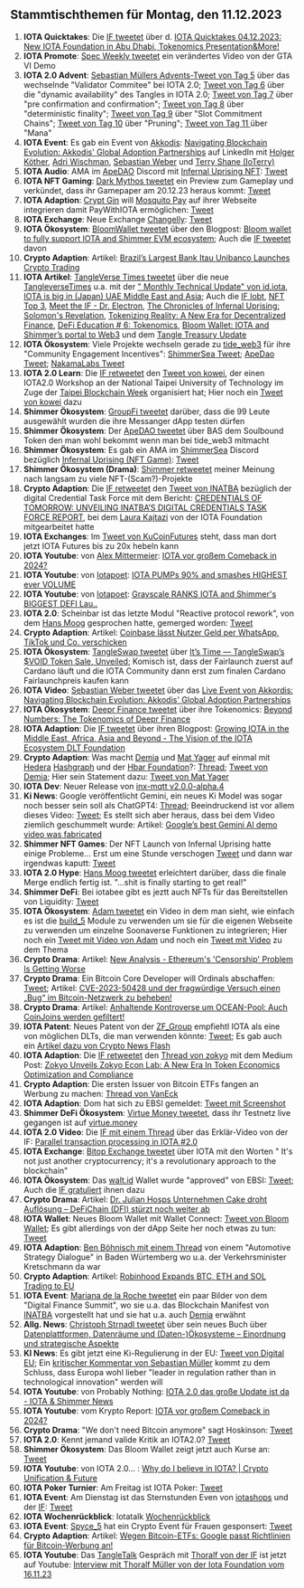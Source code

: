 ## Stammtischthemen für Montag, den 11.12.2023

1. **IOTA Quicktakes**: Die [IF tweetet](https://x.com/iota/status/1731644984686674192?s=20) über d. [IOTA Quicktakes 04.12.2023: New IOTA Foundation in Abu Dhabi, Tokenomics Presentation&More!](https://www.youtube.com/watch?v=GHQi8NjW6Tk)
2. **IOTA Promote**: [Spec Weekly tweetet](https://x.com/SpecWeekly/status/1731966158461649093?s=20) ein verändertes Video von der GTA VI Demo
3. **IOTA 2.0 Advent**: [Sebastian Müllers Advents-Tweet von Tag 5](https://x.com/NaitsabesMue/status/1731957795254141295?s=20) über das wechselnde "Validator Commitee" bei IOTA 2.0; [Tweet von Tag 6](https://x.com/NaitsabesMue/status/1732297600911495556?s=20) über die "dynamic availability" des Tangles in IOTA 2.0; [Tweet von Tag 7](https://x.com/NaitsabesMue/status/1732672988762263969?s=20) über "pre confirmation and confirmation"; [Tweet von Tag 8](https://x.com/NaitsabesMue/status/1733026897926258974?s=20) über "deterministic finality"; [Tweet von Tag 9](https://x.com/NaitsabesMue/status/1733382553535442960?s=20) über "Slot Commitment Chains"; [Tweet von Tag 10](https://x.com/NaitsabesMue/status/1733768769871249585?s=20) über "Pruning"; [Tweet von Tag 11 ](https://x.com/NaitsabesMue/status/1734112973168197895?s=20) über "Mana"
4. **IOTA Event**: Es gab ein Event von [Akkodis](https://twitter.com/akkodis_global): [Navigating Blockchain Evolution: Akkodis' Global Adoption Partnerships](https://www.linkedin.com/events/7128077292056023042/about/) auf LinkedIn mit [Holger Köther](https://twitter.com/HolgerKoether), [Adri Wischman](https://www.linkedin.com/in/adri-wischmann/), [Sebastian Weber](https://www.linkedin.com/in/sebastian-weber-a7ba00179/) und [Terry Shane (IoTerry)](https://twitter.com/io_terry)
5. **IOTA Audio**: AMA im [ApeDAO](https://twitter.com/iotapes) Discord mit [Infernal Uprising NFT](https://twitter.com/InfernalNFTs): [Tweet](https://x.com/InfernalNFTs/status/1731971284890767429?s=20)
6. **IOTA NFT Gaming**: [Dark Mythos tweetet](https://x.com/DarkMythosIOTA/status/1731952799661834497?s=20) ein Preview zum Gameplay und verkündet, dass ihr Gamepaper am 20.12.23 heraus kommt: [Tweet](https://x.com/DarkMythosIOTA/status/1731961614453309737?s=20)
7. **IOTA Adaption**: [Crypt Gin](https://twitter.com/Crypto_Gin21) will [Mosquito Pay](https://twitter.com/MosquitoPay) auf ihrer Webseite integrieren damit PayWithIOTA ermöglichen: [Tweet](https://x.com/Crypto_Gin21/status/1731753827357884431?s=20)
8. **IOTA Exchange**: Neue Exchange [Changelly](https://twitter.com/Changelly_team): [Tweet](https://x.com/Changelly_team/status/1732005198699086290?s=20)
9. **IOTA Ökosystem**: [BloomWallet tweetet](https://x.com/bloomwalletio/status/1732057348032651567?s=20) über den Blogpost: [Bloom wallet to fully support IOTA and Shimmer EVM ecosystem](https://medium.com/bloom-wallet/bloom-wallet-to-fully-support-iota-and-shimmer-evm-ecosystem-3ca5c3aa6748); Auch die [IF tweetet](https://twitter.com/iota/status/1732059046339915984) davon
10. **Crypto Adaption**: Artikel: [Brazil’s Largest Bank Itau Unibanco Launches Crypto Trading](https://medium.com/bloom-wallet/bloom-wallet-to-fully-support-iota-and-shimmer-evm-ecosystem-3ca5c3aa6748)
11. **IOTA Artikel**: [TangleVerse Times tweetet](https://x.com/TangleverseWeb/status/1732037106212479061?s=20) über die neue [TangleverseTimes](https://www.times.tangleverse.io/iota-unchained/) u.a. mit der [" Monthly Technical Update" von id.iota](https://www.times.tangleverse.io/iota-unchained/#%F0%9F%91%A8%E2%80%8D%F0%9F%92%BB-monthly-technical-update), [IOTA is big in (Japan) UAE Middle East and Asia](https://www.times.tangleverse.io/iota-unchained/#%F0%9F%8C%86-iota-is-big-in-japan-uae-middle-east-and-asia); Auch die [IF lobt](https://twitter.com/iota/status/1732054525828026738), [NFT Top 3](https://www.times.tangleverse.io/iota-unchained/#%F0%9F%8F%86-nft-top-3), [Meet the IF - Dr. Electron](https://www.times.tangleverse.io/iota-unchained/#%F0%9F%91%A8-meet-the-if-%E2%80%94-drelectron), [The Chronicles of Infernal Uprising: Solomon's Revelation](https://www.times.tangleverse.io/iota-unchained/#%F0%9F%8E%B4-the-chronicles-of-infernal-uprising-solomons-revelation), [Tokenizing Reality: A New Era for Decentralized Finance](https://www.times.tangleverse.io/iota-unchained/#%F0%9F%8E%B4-the-chronicles-of-infernal-uprising-solomons-revelation), [DeFi Education # 6: Tokenomics](https://www.times.tangleverse.io/iota-unchained/#%F0%9F%93%96-defi-education-6-tokenomics), [Bloom Wallet: IOTA and Shimmer’s portal to Web3](https://www.times.tangleverse.io/iota-unchained/#%F0%9F%93%A2-bloom-wallet-iota-and-shimmer%E2%80%99s-portal-to-web3)  und dem [Tangle Treasury Update](https://www.times.tangleverse.io/iota-unchained/#%F0%9F%86%95-tangle-treasury-update)
12. **IOTA Ökosystem**: Viele Projekte wechseln gerade zu [tide_web3](https://twitter.com/Tide_web3) für ihre "Community Engagement Incentives": [ShimmerSea Tweet](https://x.com/ShimmerSeaDEX/status/1731569024381628881?s=20); [ApeDao Tweet](https://x.com/iotapes/status/1731941009049723016?s=20); [NakamaLabs Tweet](https://x.com/Nakama_Labs/status/1732051152840061237?s=20)
13. **IOTA 2.0 Learn**: Die [IF retweetet](https://x.com/iota/status/1732310018739847282?s=20) den [Tweet von kowei](https://x.com/kowei1995/status/1732252052129272064?s=20), der einen IOTA2.0 Workshop an der National Taipei University of Technology im Zuge der [Taipei Blockchain Week](https://twitter.com/TaipeiWeek) organisiert hat; Hier noch ein [Tweet von kowei](https://x.com/kowei1995/status/1733435532779409616?s=20) dazu
14. **Shimmer Ökosystem**: [GroupFi tweetet](https://x.com/groupfi_ai/status/1732246910973722731?s=20) darüber, dass die 99 Leute ausgewählt wurden die ihre Messanger dApp testen dürfen
15. **Shimmer Ökosystem**: Der [ApeDAO tweetet](https://x.com/iotapes/status/1732278441716899865?s=20) über BAS dem Soulbound Token den man wohl bekommt wenn man bei tide_web3 mitmacht
16. **Shimmer Ökosystem**: Es gab ein AMA im [ShimmerSea](https://twitter.com/ShimmerSeaDEX) Discord bezüglich [Infernal Uprising (NFT Game)](https://twitter.com/InfernalNFTs): [Tweet](https://x.com/ShimmerSeaDEX/status/1732308905877766537?s=20)
17. **Shimmer Ökosystem (Drama)**: [Shimmer retweetet](https://x.com/shimmernet/status/1732314938205507923?s=20) meiner Meinung nach langsam zu viele NFT-(Scam?)-Projekte
18. **Crypto Adaption**: Die [IF retweetet](https://x.com/iota/status/1732320146163662945?s=20) den [Tweet von INATBA]() bezüglich der digital Credential Task Force mit dem Bericht: [CREDENTIALS OF TOMORROW: UNVEILING INATBA’S DIGITAL CREDENTIALS TASK FORCE REPORT](https://inatba.org/reports/credentials-of-tomorrow-unveiling-inatbas-digital-credentials-task-force-report/), bei dem [Laura Kajtazi](https://twitter.com/LauraKajtazi1) von der IOTA Foundation mitgearbeitet hatte
19. **IOTA Exchanges**: Im [Tweet von KuCoinFutures](https://x.com/KuCoinFutures/status/1732238209021854158?s=20) steht, dass man dort jetzt IOTA Futures bis zu 20x hebeln kann
20. **IOTA Youtube**: von [Alex Mittermeier](https://twitter.com/AlexMittermeier): [IOTA vor großem Comeback in 2024?](https://www.youtube.com/embed/AV3hWCgbeZ0?autoplay=1&auto_play=true)
21. **IOTA Youtube**: von [Iotapoet](https://twitter.com/IotaPoet): [IOTA PUMPs 90% and smashes HIGHEST ever VOLUME](https://www.youtube.com/watch?v=VTvP57b3Qjo&t=7s)
22. **IOTA Youtube**: von [Iotapoet](https://twitter.com/IotaPoet): [Grayscale RANKS IOTA and Shimmer's BIGGEST DEFI Lau..](https://www.youtube.com/embed/XIDeQ1nk1aw?autoplay=1&auto_play=true)
23. **IOTA 2.0**: Scheinbar ist das letzte Modul "Reactive protocol rework", von dem [Hans Moog](https://twitter.com/hus_qy) gesprochen hatte, gemerged worden: [Tweet](https://x.com/GM__INV/status/1732009558099308635?s=20)
24. **Crypto Adaption**: Artikel: [Coinbase lässt Nutzer Geld per WhatsApp, TikTok und Co. verschicken](https://www.btc-echo.de/schlagzeilen/coinbase-erlaubt-zahlungen-per-whatsapp-tiktok-und-co-175582/)
25. **IOTA Ökosystem**: [TangleSwap tweetet](https://x.com/TangleSwap/status/1732353800587944184?s=20) über [It’s Time — TangleSwap’s $VOID Token Sale, Unveiled](https://blog.tangleswap.exchange/its-time-tangleswap-s-void-token-sale-unveiled-4d86f36eaba4); Komisch ist, dass der Fairlaunch zuerst auf Cardano läuft und die IOTA Community dann erst zum finalen Cardano Fairlaunchpreis kaufen kann
26. **IOTA Video**: [Sebastian Weber tweetet](https://x.com/Sebasti65365174/status/1732371110396559678?s=20) über das [Live Event von Akkordis: Navigating Blockchain Evolution: Akkodis' Global Adoption Partnerships](https://www.linkedin.com/events/navigatingblockchainevolution-a7128077292056023042/about/)
27. **IOTA Ökosystem**: [Deepr Finance tweetet](https://x.com/DeeprFinance/status/1732385004288713116?s=20) über ihre Tokenomics: [Beyond Numbers: The Tokenomics of Deepr Finance](https://medium.com/@Deepr.Finance/beyond-numbers-the-tokenomics-of-deepr-finance-8edf71fd85e7)
28. **IOTA Adaption**: Die [IF tweetet](https://x.com/iota/status/1732399499413266645?s=20) über ihren Blogpost: [Growing IOTA in the Middle East, Africa, Asia and Beyond - The Vision of the IOTA Ecosystem DLT Foundation](https://blog.iota.org/growing-iota-in-mena-and-beyond/)
29. **Crypto Adaption**: Was macht [Demia](https://twitter.com/_Demia) und [Mat Yager](https://twitter.com/Mat_Yarger) auf einmal mit [Hedera](https://twitter.com/Hedera) [Hashgraph](https://twitter.com/hashgraph) und der [Hbar Foundation](https://twitter.com/HBAR_foundation)?: [Thread](https://x.com/HBAR_foundation/status/1732401410367455404?s=20); [Tweet von Demia](https://x.com/_Demia/status/1732774393430802553?s=20); Hier sein Statement dazu: [Tweet von Mat Yager](https://x.com/Mat_Yarger/status/1732409747922677802?s=20)
30. **IOTA Dev**: Neuer Release von [inx-mqtt v2.0.0-alpha.4](https://github.com/iotaledger/inx-mqtt/releases/tag/v2.0.0-alpha.4)
31. **Ki News**: Google veröffentlicht Gemini, ein neues Ki Model was sogar noch besser sein soll als ChatGPT4: [Thread](https://x.com/GoogleDeepMind/status/1732416095355814277?s=20); Beeindruckend ist vor allem dieses Video: [Tweet](https://x.com/amasad/status/1732439083555631581?s=20); Es stellt sich aber heraus, dass bei dem Video ziemlich geschummelt wurde: Artikel: [Google’s best Gemini AI demo video was fabricated](https://arstechnica.com/information-technology/2023/12/google-admits-it-fudged-a-gemini-ai-demo-video-which-critics-say-misled-viewers/)
32. **Shimmer NFT Games**: Der NFT Launch von Infernal Uprising hatte einige Probleme... Erst um eine Stunde verschogen [Tweet](https://x.com/InfernalNFTs/status/1732443622602084616?s=20) und dann war irgendwas kaputt: [Tweet](https://x.com/InfernalNFTs/status/1732485087298494590?s=20)
33. **IOTA 2.0 Hype**: [Hans Moog tweetet](https://x.com/hus_qy/status/1732534655956496870?s=20) erleichtert darüber, dass die finale Merge endlich fertig ist. "...shit is finally starting to get real!"
34. **Shimmer DeFi**: Bei iotabee gibt es jeztt auch NFTs für das Bereitstellen von Liquidity: [Tweet](https://x.com/iotabee/status/1732679353568231824?s=20)
35. **IOTA Ökosystem**: [Adam tweetet](https://x.com/adam_unchained/status/1732635522760392802?s=20) ein Video in dem man sieht, wie einfach es ist die [build_5](https://twitter.com/build5tech) Module zu verwenden um sie für die eigenen Webseite zu verwenden um einzelne Soonaverse Funktionen zu integrieren; Hier noch ein [Tweet mit Video von Adam](https://x.com/adam_unchained/status/1733001419769487762?s=20) und noch ein [Tweet mit Video](https://x.com/adam_unchained/status/1734284414669201466?s=20) zu dem Thema
36. **Crypto Drama**: Artikel: [New Analysis - Ethereum's 'Censorship' Problem Is Getting Worse](https://www.coindesk.com/tech/2023/12/06/ethereums-censorship-problem-is-getting-worse/)
37. **Crypto Drama**: Ein Bitcoin Core Developer will Ordinals abschaffen: [Tweet](https://x.com/LukeDashjr/status/1732204937466032285?s=20); Artikel: [CVE-2023-50428 und der fragwürdige Versuch einen „Bug“ im Bitcoin-Netzwerk zu beheben!](https://www.blocktrainer.de/cve-2023-50428-und-der-fragwuerdige-versuch-einen-bug-im-bitcoin-netzwerk-zu-beheben/)
38. **Crypto Drama**: Artikel: [Anhaltende Kontroverse um OCEAN-Pool: Auch CoinJoins werden gefiltert!](https://www.blocktrainer.de/anhaltende-kontroverse-um-ocean-pool-auch-coinjoins-werden-gefiltert/)
39. **IOTA Patent**: Neues Patent von der [ZF_Group](https://twitter.com/ZF_Group) empfiehtl IOTA als eine von möglichen DLTs, die man verwenden könnte: [Tweet](https://x.com/Wondere12985276/status/1732716901845921820?s=20); Es gab auch ein [Artikel dazu von Crypto News Flash](https://www.crypto-news-flash.com/iotas-impact-zf-groups-new-patent-battles-billion-dollar-product-piracy/?feed_id=28099&_unique_id=6572f566ca7dc)
40. **IOTA Adaption**: Die [IF retweetet](https://x.com/iota/status/1732762972626276646?s=20) den [Thread von zokyo](https://x.com/zokyo_io/status/1732760293250384157?s=20) mit dem Medium Post: [Zokyo Unveils Zokyo Econ Lab: A New Era In Token Economics Optimization and Compliance](https://medium.com/@zokyo.io/zokyo-unveils-zokyo-econ-lab-a-new-era-in-token-economics-optimization-and-compliance-1afa4f47106d)
41. **Crypto Adaption**: Die ersten Issuer von Bitcoin ETFs fangen an Werbung zu machen: [Thread von VanEck](https://x.com/vaneck_us/status/1732811502602559912?s=20)
42. **IOTA Adaption**: Dom hat sich zu EBSI gemeldet: [Tweet mit Screenshot](https://x.com/bentexingcu/status/1732833765984964986?s=20)
43. **Shimmer DeFi Ökosystem**: [Virtue Money tweetet](https://x.com/Virtue_Money/status/1732800957715468716?s=20), dass ihr Testnetz live gegangen ist auf [virtue.money](https://virtue.money/)
44. **IOTA 2.0 Video**: Die [IF mit einem Thread](https://x.com/iota/status/1732792179192406440?s=20) über das Erklär-Video von der IF: [Parallel transaction processing in IOTA #2.0 ](https://youtu.be/95lh_nX5s90)
45. **IOTA Exchange**: [Bitop Exchange tweetet](https://x.com/bitop_exchange/status/1732674573425049668?s=20) über IOTA mit den Worten " It's not just another cryptocurrency; it's a revolutionary approach to the blockchain"
46. **IOTA Ökosystem**: Das [walt.id](https://twitter.com/walt_id) Wallet wurde "approved" von EBSI: [Tweet](https://x.com/walt_id/status/1733051530553487469?s=20); Auch die [IF gratuliert](https://x.com/iota/status/1733062417603498248?s=20) ihnen dazu
47. **Crypto Drama**: Artikel: [Dr. Julian Hosps Unternehmen Cake droht Auflösung – DeFiChain (DFI) stürzt noch weiter ab](https://bitcoinblog.de/2023/12/08/dr-julian-hosps-unternehmen-cake-droht-aufloesung-defichain-dfi-stuerzt-noch-weiter-ab/)
48. **IOTA Wallet**: Neues Bloom Wallet mit Wallet Connect: [Tweet von Bloom Wallet](https://x.com/bloomwalletio/status/1733155513846640672?s=20); Es gibt allerdings von der dApp Seite her noch etwas zu tun: [Tweet](https://x.com/Vrom14286662/status/1733171784902397999?s=20)
49. **IOTA Adaption**: [Ben Böhnisch mit einem Thread](https://x.com/BenBoenisch/status/1733222304824312255?s=20) von einem "Automotive Strategy Dialogue" in Baden Würtemberg wo u.a. der Verkehrsminister Kretschmann da war
50. **Crypto Adaption**: Artikel: [Robinhood Expands BTC, ETH and SOL Trading to EU](https://u.today/robinhood-expands-btc-eth-and-sol-trading-to-eu)
51. **IOTA Event**: [Mariana de la Roche tweetet](https://x.com/Marianadlrw/status/1733394715549053100?s=20) ein paar Bilder von dem "Digital Finance Summit", wo sie u.a. das Blockchain Manifest von [INATBA](https://twitter.com/INATBA_org) vorgestellt hat und sie hat u.a. auch [Demia](https://twitter.com/_Demia) erwähnt
52. **Allg. News**: [Christoph Strnadl tweetet](https://x.com/archimate/status/1733440991124742585?s=20) über sein neues Buch über [Datenplattformen, Datenräume und (Daten-)Ökosysteme – Einordnung und strategische Aspekte](https://link.springer.com/chapter/10.1007/978-3-662-67556-4_2)
53. **KI News**: Es gibt jetzt eine Ki-Regulierung in der EU: [Tweet von Digital EU](https://x.com/DigitalEU/status/1733434428955754660?s=20); Ein [kritischer Kommentar von Sebastian Müller](https://x.com/NaitsabesMue/status/1733559498109788669?s=20) kommt zu dem Schluss, dass Europa wohl lieber "leader in regulation rather than in technological innovation" werden will
54. **IOTA Youtube**: von Probably Nothing: [IOTA 2.0 das große Update ist da - IOTA & Shimmer News](https://www.youtube.com/watch?v=vRdbXN3UX4Q&t=101s)
55. **IOTA Youtube**: vom Krypto Report: [IOTA vor großem Comeback in 2024?](https://www.youtube.com/watch?v=AV3hWCgbeZ0&t=15s)
56. **Crypto Drama**: "We don't need Bitcoin anymore" sagt Hoskinson: [Tweet](https://x.com/DU09BTC/status/1733686985313878302?s=20)
57. **IOTA 2.0**: Kennt jemand valide Kritik an IOTA2.0? [Tweet](https://x.com/Vrom14286662/status/1733750484039549297?s=20)
58. **Shimmer Ökosystem**: Das Bloom Wallet zeigt jetzt auch Kurse an: [Tweet](https://x.com/bloomwalletio/status/1733544289743847783?s=20)
59. **IOTA Youtube**: von IOTA 2.0... : [Why do I believe in IOTA? | Crypto Unification & Future](https://www.youtube.com/watch?v=2Wsee6aJ2VY)
60. **IOTA Poker Turnier**: Am Freitag ist IOTA Poker: [Tweet](https://x.com/IotaPunks_71/status/1733888632073642140?s=20)
61. **IOTA Event**: Am Dienstag ist das Sternstunden Even von [iotashops](https://twitter.com/iotashop) und der [IF](https://twitter.com/iota): [Tweet](https://x.com/iota/status/1733451245166194976?s=20)
62. **IOTA Wochenrückblick**: Iotatalk [Wochenrückblick](https://www.iota-talk.com/index.php?article/348-wochenr%C3%BCckblick-vom-3-bis-9-dezember-2023/)
63. **IOTA Event**: [Spyce_5](https://twitter.com/SPYCE_5) hat ein Crypto Event für Frauen gesponsert: [Tweet](https://x.com/SPYCE_5/status/1734135957362720811?s=20)
64. **Crypto Adaption**: Artikel: [Wegen Bitcoin-ETFs: Google passt Richtlinien für Bitcoin-Werbung an!](https://www.blocktrainer.de/bitcoin-etfs-google-richtlinien-werbung/)
65. **IOTA Youtube**: Das [TangleTalk](https://twitter.com/tangle_talk) Gespräch mit [Thoralf von der IF]() ist jetzt auf Youtube: [Interview mit Thoralf Müller von der Iota Foundation vom 16.11.23](https://www.youtube.com/watch?v=xW9IO6T3MFM)

